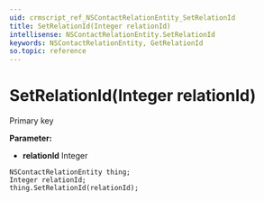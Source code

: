```yaml
---
uid: crmscript_ref_NSContactRelationEntity_SetRelationId
title: SetRelationId(Integer relationId)
intellisense: NSContactRelationEntity.SetRelationId
keywords: NSContactRelationEntity, GetRelationId
so.topic: reference
---
```


# SetRelationId(Integer relationId)

Primary key

**Parameter:** 
* **relationId** Integer

```crmscript
NSContactRelationEntity thing;
Integer relationId;
thing.SetRelationId(relationId);
```


